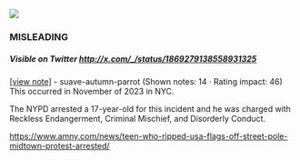 ![](https://i.imgur.com/uaCizR0.png)
### MISLEADING
##### Visible on Twitter http://x.com/_/status/1869279138558931325
[[view note]](https://x.com/i/birdwatch/n/1869294808155451892) - suave-autumn-parrot (Shown notes: 14 · Rating impact: 46)
This occurred in November of 2023 in NYC. 

The NYPD arrested a 17-year-old for this incident and he was charged with Reckless Endangerment, Criminal Mischief, and Disorderly Conduct.

https://www.amny.com/news/teen-who-ripped-usa-flags-off-street-pole-midtown-protest-arrested/
